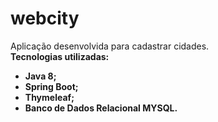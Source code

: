 # webcity

Aplicação desenvolvida para cadastrar cidades.<br>
**Tecnologias utilizadas:**
- **Java 8;**
- **Spring Boot;**
- **Thymeleaf;**
- **Banco de Dados Relacional MYSQL.**
